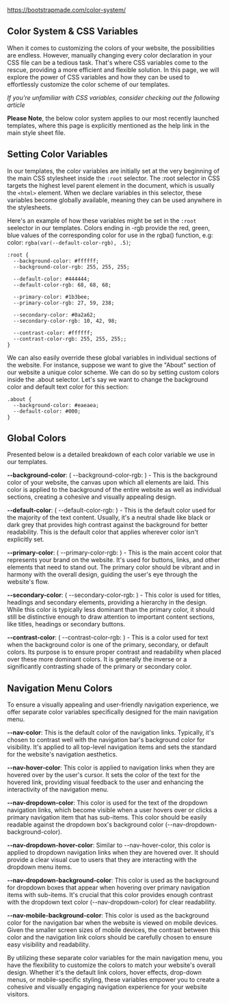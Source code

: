 https://bootstrapmade.com/color-system/

## Color System & CSS Variables
When it comes to customizing the colors of your website, the possibilities are endless. However, manually changing every color declaration in your CSS file can be a tedious task. That's where CSS variables come to the rescue, providing a more efficient and flexible solution. In this page, we will explore the power of CSS variables and how they can be used to effortlessly customize the color scheme of our templates.

*If you're unfamiliar with CSS variables, consider checking out the following article*

**Please Note**, the below color system applies to our most recently launched templates, where this page is explicitly mentioned as the help link in the main style sheet file.

## Setting Color Variables
In our templates, the color variables are initially set at the very beginning of the main CSS stylesheet inside the `:root` selector. The :root selector in CSS targets the highest level parent element in the document, which is usually the `<html>` element. When we declare variables in this selector, these variables become globally available, meaning they can be used anywhere in the stylesheets.

Here's an example of how these variables might be set in the `:root` seelector in our templates.
Colors ending in -rgb provide the red, green, blue values of the corresponding color for use in the rgba() function, e.g: color: `rgba(var(--default-color-rgb), .5)`;

```
:root {
  --background-color: #ffffff;
  --background-color-rgb: 255, 255, 255;

  --default-color: #444444;
  --default-color-rgb: 68, 68, 68;

  --primary-color: #1b3bee;
  --primary-color-rgb: 27, 59, 238;
  
  --secondary-color: #0a2a62;
  --secondary-color-rgb: 10, 42, 98;

  --contrast-color: #ffffff;
  --contrast-color-rgb: 255, 255, 255;;
}
```
We can also easily override these global variables in individual sections of the website. For instance, suppose we want to give the "About" section of our website a unique color scheme. We can do so by setting custom colors inside the .about selector. Let's say we want to change the background color and default text color for this section:
```
.about {
  --background-color: #eaeaea;
  --default-color: #000;
}
```
## Global Colors
Presented below is a detailed breakdown of each color variable we use in our templates.

**--background-color**: ( --background-color-rgb: ) - This is the background color of your website, the canvas upon which all elements are laid. This color is applied to the background of the entire website as well as individual sections, creating a cohesive and visually appealing design.

**--default-color**: ( --default-color-rgb: ) - This is the default color used for the majority of the text content. Usually, it's a neutral shade like black or dark grey that provides high contrast against the background for better readability. This is the default color that applies wherever color isn't explicitly set.

**--primary-color**: ( --primary-color-rgb: ) - This is the main accent color that represents your brand on the website. It's used for buttons, links, and other elements that need to stand out. The primary color should be vibrant and in harmony with the overall design, guiding the user's eye through the website's flow.

**--secondary-color**: ( --secondary-color-rgb: ) - This color is used for titles, headings and secondary elements, providing a hierarchy in the design. While this color is typically less dominant than the primary color, it should still be distinctive enough to draw attention to important content sections, like titles, headings or secondary buttons.

**--contrast-color**: ( --contrast-color-rgb: ) - This is a color used for text when the background color is one of the primary, secondary, or default colors. Its purpose is to ensure proper contrast and readability when placed over these more dominant colors. It is generally the inverse or a significantly contrasting shade of the primary or secondary color.

## Navigation Menu Colors
To ensure a visually appealing and user-friendly navigation experience, we offer separate color variables specifically designed for the main navigation menu.

**--nav-color**: This is the default color of the navigation links. Typically, it's chosen to contrast well with the navigation bar's background color for visibility. It's applied to all top-level navigation items and sets the standard for the website's navigation aesthetics.

**--nav-hover-color**: This color is applied to navigation links when they are hovered over by the user's cursor. It sets the color of the text for the hovered link, providing visual feedback to the user and enhancing the interactivity of the navigation menu.

**--nav-dropdown-color**: This color is used for the text of the dropdown navigation links, which become visible when a user hovers over or clicks a primary navigation item that has sub-items. This color should be easily readable against the dropdown box's background color (--nav-dropdown-background-color).

**--nav-dropdown-hover-color**: Similar to --nav-hover-color, this color is applied to dropdown navigation links when they are hovered over. It should provide a clear visual cue to users that they are interacting with the dropdown menu items.

**--nav-dropdown-background-color**: This color is used as the background for dropdown boxes that appear when hovering over primary navigation items with sub-items. It's crucial that this color provides enough contrast with the dropdown text color (--nav-dropdown-color) for clear readability.

**--nav-mobile-background-color**: This color is used as the background color for the navigation bar when the website is viewed on mobile devices. Given the smaller screen sizes of mobile devices, the contrast between this color and the navigation link colors should be carefully chosen to ensure easy visibility and readability.

By utilizing these separate color variables for the main navigation menu, you have the flexibility to customize the colors to match your website's overall design. Whether it's the default link colors, hover effects, drop-down menus, or mobile-specific styling, these variables empower you to create a cohesive and visually engaging navigation experience for your website visitors.

